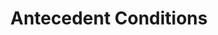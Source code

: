 ---
title: Antecedent Conditions
create_date: 2022-03-24
last_edit_date: 2022-03-25
tags: conditions
---
